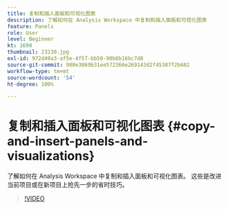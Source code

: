 ```yaml
---
title: 复制和插入面板和可视化图表
description: 了解如何在 Analysis Workspace 中复制和插入面板和可视化图表
feature: Panels
role: User
level: Beginner
kt: 1698
thumbnail: 23230.jpg
exl-id: 972d49a3-af5e-4f57-bb50-90b6b16bc7d8
source-git-commit: 980e3069b31ee572366e269143d2f45387f2b682
workflow-type: tm+mt
source-wordcount: '54'
ht-degree: 100%

---
```


# 复制和插入面板和可视化图表 {#copy-and-insert-panels-and-visualizations}

了解如何在 Analysis Workspace 中复制和插入面板和可视化图表。 这些是改进当前项目或在新项目上抢先一步的省时技巧。

>[!VIDEO](https://video.tv.adobe.com/v/23230/?quality=12&learn=on)
